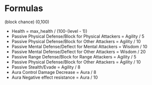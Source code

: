 # Formulas

(block chance) (0,100)

* Health = max\_health / (100-(level - 1))
* Passive Physical Defense/Block for Physical Attackers = Agility / 5
* Passive Physical Defense/Block for Other Attackers = Agility / 10
* Passive Mental Defense/Deflect for Mental Attackers = Wisdom / 10
* Passive Mental Defense/Deflect for Other Attackers = Wisdom / 20
* Passive Range Defense/Block for Range Attackers = Agility / 5
* Passive Physical Defense/Block for Other Attackers = Agility / 10
* Passive Stealth/Evade = Agility / 8
* Aura Control Damage Decrease = Aura / 8
* Aura Negative effect resistance = Aura / 10
